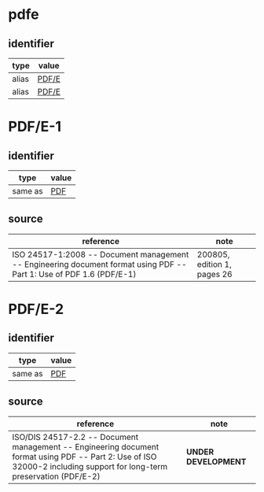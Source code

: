 # pdfe

## identifier
| type              | value
| ----------------- | -----
| alias             | [PDF/E](#pdfe-1)
| alias             | [PDF/E](#pdfe-2)

# PDF/E-1

## identifier
| type              | value
| ----------------- | -----
| same as           | [PDF](pdf.md)

## source
| reference | note
| --------- | ----
| ISO 24517-1:2008 -- Document management -- Engineering document format using PDF -- Part 1: Use of PDF 1.6 (PDF/E-1) | 200805, edition 1, pages 26

# PDF/E-2

## identifier
| type              | value
| ----------------- | -----
| same as           | [PDF](pdf.md)

## source
| reference | note
| --------- | ----
| ISO/DIS 24517-2.2 -- Document management -- Engineering document format using PDF -- Part 2: Use of ISO 32000-2 including support for long-term preservation (PDF/E-2) | **UNDER DEVELOPMENT**